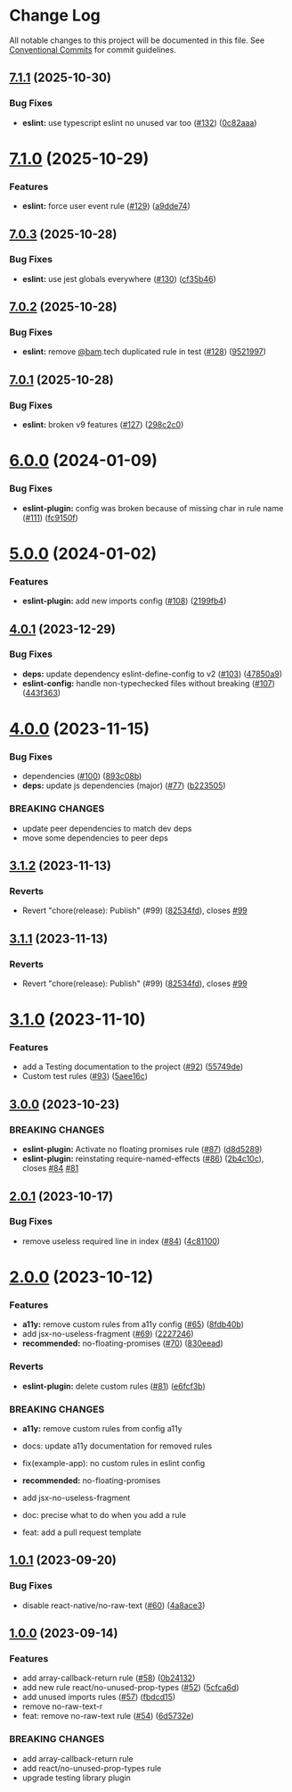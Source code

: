 # Change Log

All notable changes to this project will be documented in this file.
See [Conventional Commits](https://conventionalcommits.org) for commit guidelines.

## [7.1.1](https://github.com/bamlab/react-native-project-config/compare/@bam.tech/eslint-plugin@7.1.0...@bam.tech/eslint-plugin@7.1.1) (2025-10-30)

### Bug Fixes

- **eslint:** use typescript eslint no unused var too ([#132](https://github.com/bamlab/react-native-project-config/issues/132)) ([0c82aaa](https://github.com/bamlab/react-native-project-config/commit/0c82aaa5157b4d0b1f867d2418f237bb5322b2fe))

# [7.1.0](https://github.com/bamlab/react-native-project-config/compare/@bam.tech/eslint-plugin@7.0.3...@bam.tech/eslint-plugin@7.1.0) (2025-10-29)

### Features

- **eslint:** force user event rule ([#129](https://github.com/bamlab/react-native-project-config/issues/129)) ([a9dde74](https://github.com/bamlab/react-native-project-config/commit/a9dde74f862ab5491b112461b1acdb2154d1ff0a))

## [7.0.3](https://github.com/bamlab/react-native-project-config/compare/@bam.tech/eslint-plugin@7.0.2...@bam.tech/eslint-plugin@7.0.3) (2025-10-28)

### Bug Fixes

- **eslint:** use jest globals everywhere ([#130](https://github.com/bamlab/react-native-project-config/issues/130)) ([cf35b46](https://github.com/bamlab/react-native-project-config/commit/cf35b4676d0f341fc9dff3ae9ec2e8d953a5ff6b))

## [7.0.2](https://github.com/bamlab/react-native-project-config/compare/@bam.tech/eslint-plugin@7.0.1...@bam.tech/eslint-plugin@7.0.2) (2025-10-28)

### Bug Fixes

- **eslint:** remove [@bam](https://github.com/bam).tech duplicated rule in test ([#128](https://github.com/bamlab/react-native-project-config/issues/128)) ([9521997](https://github.com/bamlab/react-native-project-config/commit/9521997b1559773a279db6a4e9775f8357a69e29))

## [7.0.1](https://github.com/bamlab/react-native-project-config/compare/@bam.tech/eslint-plugin@7.0.0...@bam.tech/eslint-plugin@7.0.1) (2025-10-28)

### Bug Fixes

- **eslint:** broken v9 features ([#127](https://github.com/bamlab/react-native-project-config/issues/127)) ([298c2c0](https://github.com/bamlab/react-native-project-config/commit/298c2c056ab11e26e993935f349fe9f48f6fbb16))

# [6.0.0](https://github.com/bamlab/react-native-project-config/compare/@bam.tech/eslint-plugin@5.0.0...@bam.tech/eslint-plugin@6.0.0) (2024-01-09)

### Bug Fixes

- **eslint-plugin:** config was broken because of missing char in rule name ([#111](https://github.com/bamlab/react-native-project-config/issues/111)) ([fc9150f](https://github.com/bamlab/react-native-project-config/commit/fc9150f86596ea667d09b4611933b118b171c366))

# [5.0.0](https://github.com/bamlab/react-native-project-config/compare/@bam.tech/eslint-plugin@4.0.1...@bam.tech/eslint-plugin@5.0.0) (2024-01-02)

### Features

- **eslint-plugin:** add new imports config ([#108](https://github.com/bamlab/react-native-project-config/issues/108)) ([2199fb4](https://github.com/bamlab/react-native-project-config/commit/2199fb4954960607151b30bcffca5ae45efdabca))

## [4.0.1](https://github.com/bamlab/react-native-project-config/compare/@bam.tech/eslint-plugin@4.0.0...@bam.tech/eslint-plugin@4.0.1) (2023-12-29)

### Bug Fixes

- **deps:** update dependency eslint-define-config to v2 ([#103](https://github.com/bamlab/react-native-project-config/issues/103)) ([47850a9](https://github.com/bamlab/react-native-project-config/commit/47850a9251d7f9dd778b2814c7984552444f3d9c))
- **eslint-config:** handle non-typechecked files without breaking ([#107](https://github.com/bamlab/react-native-project-config/issues/107)) ([443f363](https://github.com/bamlab/react-native-project-config/commit/443f3638d4a1e3fc08792c05637e3719f55cf49c))

# [4.0.0](https://github.com/bamlab/react-native-project-config/compare/@bam.tech/eslint-plugin@3.1.2...@bam.tech/eslint-plugin@4.0.0) (2023-11-15)

### Bug Fixes

- dependencies ([#100](https://github.com/bamlab/react-native-project-config/issues/100)) ([893c08b](https://github.com/bamlab/react-native-project-config/commit/893c08bc273794b7409e9ec223f088548c193c4a))
- **deps:** update js dependencies (major) ([#77](https://github.com/bamlab/react-native-project-config/issues/77)) ([b223505](https://github.com/bamlab/react-native-project-config/commit/b223505b96334dd03584e5309b76d232b79b2f56))

### BREAKING CHANGES

- update peer dependencies to match dev deps
- move some dependencies to peer deps

## [3.1.2](https://github.com/bamlab/react-native-project-config/compare/@bam.tech/eslint-plugin@3.1.1...@bam.tech/eslint-plugin@3.1.2) (2023-11-13)

### Reverts

- Revert "chore(release): Publish" (#99) ([82534fd](https://github.com/bamlab/react-native-project-config/commit/82534fd3beb053af5a98434383cc0a2f248cd3ed)), closes [#99](https://github.com/bamlab/react-native-project-config/issues/99)

## [3.1.1](https://github.com/bamlab/react-native-project-config/compare/@bam.tech/eslint-plugin@3.1.1...@bam.tech/eslint-plugin@3.1.1) (2023-11-13)

### Reverts

- Revert "chore(release): Publish" (#99) ([82534fd](https://github.com/bamlab/react-native-project-config/commit/82534fd3beb053af5a98434383cc0a2f248cd3ed)), closes [#99](https://github.com/bamlab/react-native-project-config/issues/99)

# [3.1.0](https://github.com/bamlab/react-native-project-config/compare/@bam.tech/eslint-plugin@3.0.0...@bam.tech/eslint-plugin@3.1.0) (2023-11-10)

### Features

- add a Testing documentation to the project ([#92](https://github.com/bamlab/react-native-project-config/issues/92)) ([55749de](https://github.com/bamlab/react-native-project-config/commit/55749debb230b7faaecade18be21bbe2b1626bb1))
- Custom test rules ([#93](https://github.com/bamlab/react-native-project-config/issues/93)) ([5aee16c](https://github.com/bamlab/react-native-project-config/commit/5aee16c901be989608596ea9028a560876935e85))

## [3.0.0](https://github.com/bamlab/react-native-project-config/compare/@bam.tech/eslint-plugin@2.0.1...@bam.tech/eslint-plugin@2.0.2) (2023-10-23)

### BREAKING CHANGES

- **eslint-plugin:** Activate no floating promises rule ([#87](https://github.com/bamlab/react-native-project-config/issues/87)) ([d8d5289](https://github.com/bamlab/react-native-project-config/commit/d8d5289d6c79902303dd17f6334ad0f8826e1a11))
- **eslint-plugin:** reinstating require-named-effects ([#86](https://github.com/bamlab/react-native-project-config/issues/86)) ([2b4c10c](https://github.com/bamlab/react-native-project-config/commit/2b4c10cc112fa77eb003cfbf4edcf988a7eee553)), closes [#84](https://github.com/bamlab/react-native-project-config/issues/84) [#81](https://github.com/bamlab/react-native-project-config/issues/81)

## [2.0.1](https://github.com/bamlab/react-native-project-config/compare/@bam.tech/eslint-plugin@2.0.0...@bam.tech/eslint-plugin@2.0.1) (2023-10-17)

### Bug Fixes

- remove useless required line in index ([#84](https://github.com/bamlab/react-native-project-config/issues/84)) ([4c81100](https://github.com/bamlab/react-native-project-config/commit/4c81100d01d790210c6201509bb2f5dfb8976414))

# [2.0.0](https://github.com/bamlab/react-native-project-config/compare/@bam.tech/eslint-plugin@1.0.1...@bam.tech/eslint-plugin@2.0.0) (2023-10-12)

### Features

- **a11y:** remove custom rules from a11y config ([#65](https://github.com/bamlab/react-native-project-config/issues/65)) ([8fdb40b](https://github.com/bamlab/react-native-project-config/commit/8fdb40b18c7ebe9aab6b00960bf5fdfcc55790bc))
- add jsx-no-useless-fragment ([#69](https://github.com/bamlab/react-native-project-config/issues/69)) ([2227246](https://github.com/bamlab/react-native-project-config/commit/2227246b8a0341b212b29adbe258f93b1eb5d861))
- **recommended:** no-floating-promises ([#70](https://github.com/bamlab/react-native-project-config/issues/70)) ([830eead](https://github.com/bamlab/react-native-project-config/commit/830eead6c36c1652f82aa80f78f3cd3d0b7f666a))

### Reverts

- **eslint-plugin:** delete custom rules ([#81](https://github.com/bamlab/react-native-project-config/issues/81)) ([e6fcf3b](https://github.com/bamlab/react-native-project-config/commit/e6fcf3b48ae5659fe022526862d7d09e5e41ffbc))

### BREAKING CHANGES

- **a11y:** remove custom rules from config a11y

- docs: update a11y documentation for removed rules

- fix(example-app): no custom rules in eslint config
- **recommended:** no-floating-promises
- add jsx-no-useless-fragment

- doc: precise what to do when you add a rule

- feat: add a pull request template

## [1.0.1](https://github.com/bamlab/react-native-project-config/compare/@bam.tech/eslint-plugin@1.0.0...@bam.tech/eslint-plugin@1.0.1) (2023-09-20)

### Bug Fixes

- disable react-native/no-raw-text ([#60](https://github.com/bamlab/react-native-project-config/issues/60)) ([4a8ace3](https://github.com/bamlab/react-native-project-config/commit/4a8ace36fbf91421461b808c896a048ce5138152))

## [1.0.0](https://github.com/bamlab/react-native-project-config/compare/@bam.tech/eslint-plugin@0.4.3...@bam.tech/eslint-plugin@1.0.0) (2023-09-14)

### Features

- add array-callback-return rule ([#58](https://github.com/bamlab/react-native-project-config/issues/58)) ([0b24132](https://github.com/bamlab/react-native-project-config/commit/0b2413293de65ce6975e3a181b5b118f74823cd3))
- add new rule react/no-unused-prop-types ([#52](https://github.com/bamlab/react-native-project-config/issues/52)) ([5cfca6d](https://github.com/bamlab/react-native-project-config/commit/5cfca6dfe3ebd9b8bf65011a023d0807ceda3b6b))
- add unused imports rules ([#57](https://github.com/bamlab/react-native-project-config/issues/57)) ([fbdcd15](https://github.com/bamlab/react-native-project-config/commit/fbdcd154b28761d32225469fa2ad243eb12d88a4))
- remove no-raw-text-r
- feat: remove no-raw-text rule ([#54](https://github.com/bamlab/react-native-project-config/pull/54)) ([6d5732e](https://github.com/bamlab/react-native-project-config/pull/54/commits/6d5732ef9be47f3c010aefadf7d05ec29f94748c))

### BREAKING CHANGES

- add array-callback-return rule
- add react/no-unused-prop-types rule
- upgrade testing library plugin
